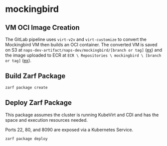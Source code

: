 # mockingbird

## VM OCI Image Creation

The GitLab pipeline uses `virt-v2v` and `virt-customize` to convert the Mockingbird VM then builds an OCI container. The converted VM is saved on S3 at `naps-dev-artifact/naps-dev/mockingbird/[branch or tag]` ([ex](https://s3.console.aws.amazon.com/s3/object/naps-dev-artifacts?region=us-east-1&prefix=naps-dev/mockingbird)) and the image uploaded to ECR at `ECR \ Repositories \ mockingbird \ [branch or tag]` ([ex](https://us-east-1.console.aws.amazon.com/ecr/repositories/private/765814079306/mockingbird?region=us-east-1)).

## Build Zarf Package

`zarf package create`

## Deploy Zarf Package

This package assumes the cluster is running KubeVirt and CDI and has the space and execution resources needed.

Ports 22, 80, and 8090 are exposed via a Kubernetes Service.

`zarf package deploy`

